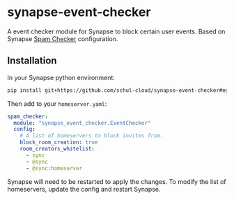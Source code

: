 # synapse-event-checker
A event checker module for Synapse to block certain user events. Based on Synapse [Spam Checker](https://github.com/matrix-org/synapse/blob/master/docs/spam_checker.md) configuration.


## Installation

In your Synapse python environment:
```bash
pip install git+https://github.com/schul-cloud/synapse-event-checker#egg=synapse-event-checker
```

Then add to your `homeserver.yaml`:
```yaml
spam_checker:
  module: "synapse_event_checker.EventChecker"
  config:
    # A list of homeservers to block invites from.
    block_room_creation: true
    room_creators_whitelist:
      - sync
      - @sync
      - @sync:homeserver
```

Synapse will need to be restarted to apply the changes. To modify the list of homeservers,
update the config and restart Synapse.
